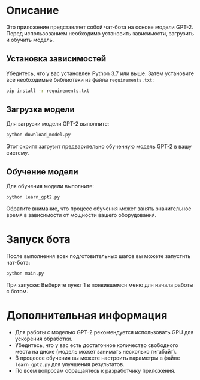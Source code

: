 # Описание

Это приложение представляет собой чат-бота на основе модели GPT-2. Перед использованием необходимо установить зависимости, загрузить и обучить модель.

## Установка зависимостей

Убедитесь, что у вас установлен Python 3.7 или выше. Затем установите все необходимые библиотеки из файла `requirements.txt`:

```bash
pip install -r requirements.txt
```

## Загрузка модели

Для загрузки модели GPT-2 выполните:

```bash
python download_model.py
```

Этот скрипт загрузит предварительно обученную модель GPT-2 в вашу систему.

## Обучение модели

Для обучения модели выполните:

```bash
python learn_gpt2.py
```

Обратите внимание, что процесс обучения может занять значительное время в зависимости от мощности вашего оборудования.

# Запуск бота

После выполнения всех подготовительных шагов вы можете запустить чат-бота:

```bash
python main.py
```

При запуске:
Выберите пункт 1 в появившемся меню для начала работы с ботом.

# Дополнительная информация

- Для работы с моделью GPT-2 рекомендуется использовать GPU для ускорения обработки.
- Убедитесь, что у вас есть достаточное количество свободного места на диске (модель может занимать несколько гигабайт).
- В процессе обучения вы можете настроить параметры в файле `learn_gpt2.py` для улучшения результатов.
- По всем вопросам обращайтесь к разработчику приложения.
